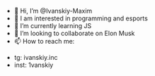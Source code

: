- 👋 Hi, I’m @Ivanskiy-Maxim
- 👀 I am interested in programming and esports
- 🌱 I’m currently learning JS
- 💞️ I’m looking to collaborate on Elon Musk
- 📫 How to reach me:
* tg: ivanskiy.inc  
* inst: 1vanskiy
